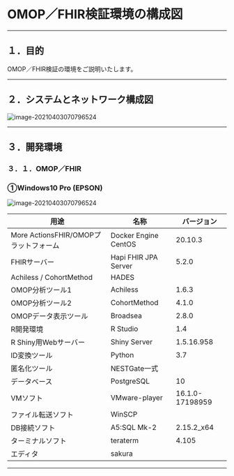 # OMOP／FHIR検証環境の構成図





------

## １．目的

OMOP／FHIR検証の環境をご説明いたします。



------
## ２．システムとネットワーク構成図

![image-20210403070796524](../images/OMOP.FHIR_Verification_Environment_Diagram/image-20210518133402167.png)

------
## ３．開発環境

### ３．１．OMOP／FHIR

### ①Windows10 Pro (EPSON)

![image-20210403070796524](../images/OMOP.FHIR_Verification_Environment_Diagram/image-20210518133474635.png)

| 用途                                  | 名称                 | バージョン      |
| ------------------------------------- | -------------------- | --------------- |
| More ActionsFHIR/OMOPプラットフォーム | Docker Engine CentOS | 20.10.3         |
| FHIRサーバー                          | Hapi FHIR JPA Server | 5.2.0           |
| Achiless / CohortMethod               | HADES                |                 |
| OMOP分析ツール1                       | Achiless             | 1.6.3           |
| OMOP分析ツール2                       | CohortMethod         | 4.1.0           |
| OMOPデータ表示ツール                  | Broadsea             | 2.8.0           |
| R開発環境                             | R Studio             | 1.4             |
| R Shiny用Webサーバー                  | Shiny Server         | 1.5.16.958      |
| ID変換ツール                          | Python               | 3.7             |
| 匿名化ツール                          | NESTGate一式         |                 |
| データベース                          | PostgreSQL           | 10              |
| VMソフト                              | VMware-player        | 16.1.0-17198959 |
| ファイル転送ソフト                    | WinSCP               |                 |
| DB接続ソフト                          | A5:SQL Mk-2          | 2.15.2_x64      |
| ターミナルソフト                      | teraterm             | 4.105           |
| エディタ                              | sakura               |                 |

------
